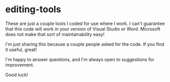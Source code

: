 # editing-tools

These are just a couple tools I coded for use where I work. I can't guarantee that this code will work in your version of Visual Studio or Word. Microsoft does not make that sort of maintainability easy!

I'm just sharing this because a couple people asked for the code. If you find it useful, great!

I'm happy to answer questions, and I'm always open to suggestions for improvement.

Good luck!

